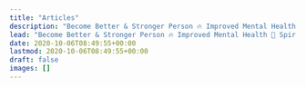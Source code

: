 ```yaml
---
title: "Articles"
description: "Become Better & Stronger Person 🔥 Improved Mental Health 🧠 Spirituality | Mindfulness."
lead: "Become Better & Stronger Person 🔥 Improved Mental Health 🧠 Spirituality | Mindfulness."
date: 2020-10-06T08:49:55+00:00
lastmod: 2020-10-06T08:49:55+00:00
draft: false
images: []
---
```

